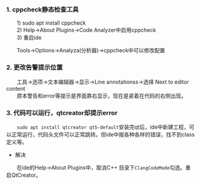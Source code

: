 ### 1. cppcheck静态检查工具

&emsp;&emsp;1) sudo apt install cppcheck  
&emsp;&emsp;2) Help->About Plugins->Code Analyzer中启用cppcheck  
&emsp;&emsp;3) 重启ide

&emsp;&emsp;Tools->Options->Analyza(分析器)->cppcheck中可以修改配置

### 2. 更改告警提示位置

&emsp;&emsp;工具->选项->文本编辑器->显示->Line annotationss->选择 Next to editor content  
&emsp;&emsp;原本警告和error等提示是界面靠右显示，现在是紧着在代码的右侧出现。

### 3. 代码可以运行，qtcreator却提示error

&emsp;&emsp;```sudo apt install qtcreator qt5-default```安装完qt后，ide中新建工程，可以正常运行，代码头文件可以正常跳转。但ide中报各种各样的错误，找不到class定义等。

+ 解决

&emsp;&emsp;在ide的Help->About Plugins中，取消C++ 目录下```ClangCodeMode```勾选。重启QtCreator。